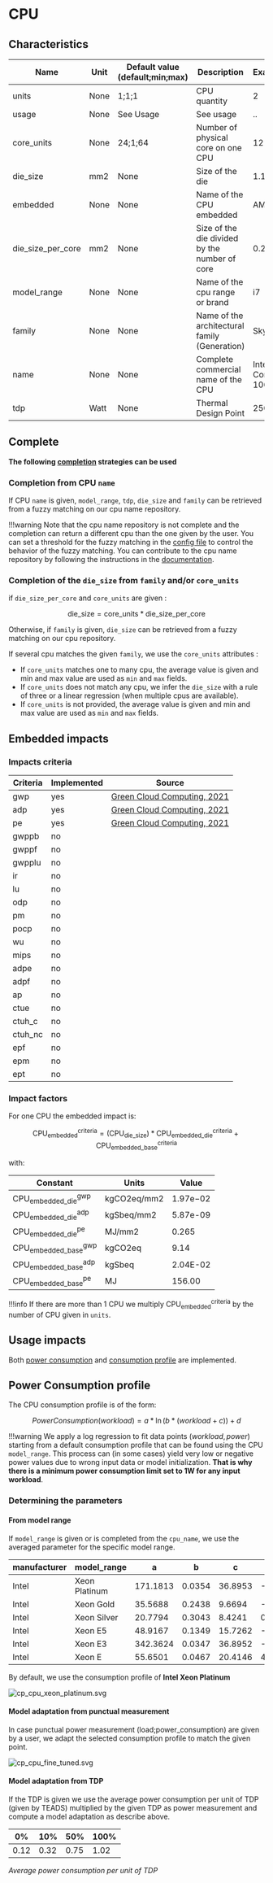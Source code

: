 # CPU

## Characteristics

| Name              | Unit | Default value (default;min;max) | Description                                   | Example            |
|-------------------|------|---------------------------------|-----------------------------------------------|--------------------|
| units             | None | 1;1;1                           | CPU quantity                                  | 2                  |
| usage             | None | See Usage                       | See usage                                     | ..                 |
| core_units        | None | 24;1;64                         | Number of physical core on one CPU            | 12                 |
| die_size          | mm2  | None                            | Size of the die                               | 1.1                |
| embedded          | None | None                            | Name of the CPU embedded                      | AMD                |
| die_size_per_core | mm2  | None                            | Size of the die divided by the number of core | 0.245              |
| model_range       | None | None                            | Name of the cpu range or brand                | i7                 |
| family            | None | None                            | Name of the architectural family (Generation) | Skylake            |
| name              | None | None                            | Complete commercial name of the CPU           | Intel Core i7-1065 |
| tdp               | Watt | None                            | Thermal Design Point                          | 250                |

## Complete

**The following [completion](../auto_complete.md) strategies can be used**

### Completion from CPU ```name```

If CPU ```name``` is given, ```model_range```, ```tdp```, ```die_size``` and ```family``` can be retrieved from a fuzzy matching on our cpu name repository. 

!!!warning
    Note that the cpu name repository is not complete and the completion can return a different cpu than the one given by the user. You can set a threshold for the fuzzy matching in the [config file](../../config.md) to control the behavior of the fuzzy matching. You can contribute to the cpu name repository by following the instructions in the [documentation](../../contributing/cpu.md).

### Completion of the ```die_size``` from ```family``` and/or ```core_units```

if ```die_size_per_core``` and ```core_units``` are given :

$$ \text{die_size} = {\text{core_units}}*{\text{die_size_per_core}}$$

Otherwise, if ```family``` is given, ```die_size``` can be retrieved from a fuzzy matching on our cpu repository. 

If several cpu matches the given ```family```, we use the ```core_units``` attributes : 

* If ```core_units``` matches one to many cpu, the average value is given and min and max value are used as ```min``` and ```max``` fields.
* If ```core_units``` does not match any cpu, we infer the ```die_size``` with a rule of three or a linear regression (when multiple cpus are available).
* If ```core_units``` is not provided, the average value is given and min and max value are used as ```min``` and ```max``` fields.

## Embedded impacts

### Impacts criteria

| Criteria | Implemented | Source                                                                                                                                                         | 
|----------|-------------|----------------------------------------------------------------------------------------------------------------------------------------------------------------|
| gwp      | yes         | [Green Cloud Computing, 2021](https://www.umweltbundesamt.de/sites/default/files/medien/5750/publikationen/2021-06-17_texte_94-2021_green-cloud-computing.pdf) |
| adp      | yes         | [Green Cloud Computing, 2021](https://www.umweltbundesamt.de/sites/default/files/medien/5750/publikationen/2021-06-17_texte_94-2021_green-cloud-computing.pdf) |
| pe       | yes         | [Green Cloud Computing, 2021](https://www.umweltbundesamt.de/sites/default/files/medien/5750/publikationen/2021-06-17_texte_94-2021_green-cloud-computing.pdf) |
| gwppb    | no          |                                                                                                                                                                |
| gwppf    | no          |                                                                                                                                                                |
| gwpplu   | no          |                                                                                                                                                                |
| ir       | no          |                                                                                                                                                                |
| lu       | no          |                                                                                                                                                                |
| odp      | no          |                                                                                                                                                                |
| pm       | no          |                                                                                                                                                                |
| pocp     | no          |                                                                                                                                                                |
| wu       | no          |                                                                                                                                                                |
| mips     | no          |                                                                                                                                                                |
| adpe     | no          |                                                                                                                                                                |
| adpf     | no          |                                                                                                                                                                |
| ap       | no          |                                                                                                                                                                |
| ctue     | no          |                                                                                                                                                                |
| ctuh_c   | no          |                                                                                                                                                                |
| ctuh_nc  | no          |                                                                                                                                                                |
| epf      | no          |                                                                                                                                                                |
| epm      | no          |                                                                                                                                                                |
| ept      | no          |                                                                                                                                                                |

### Impact factors

For one CPU the embedded impact is:

$$ 
\text{CPU}_\text{embedded}^\text{criteria} = (\text{CPU}_{\text{die_size}}) * \text{CPU}_\text{embedded_die}^\text{criteria} + \text{CPU}_\text{embedded_base}^\text{criteria}
$$

with:

| Constant                                         | Units       | Value    |
|--------------------------------------------------|-------------|----------|
| $\text{CPU}_\text{embedded_die}^{\text{gwp}}$    | kgCO2eq/mm2 | 1.97e−02 |
| $\text{CPU}_\text{embedded_die}^{\text{adp}}$    | kgSbeq/mm2  | 5.87e-09 |
| $\text{CPU}_\text{embedded_die}^{\text{pe}}$     | MJ/mm2      | 0.265    |
| $\text{CPU}_\text{embedded_base}^{\text{gwp}}$   | kgCO2eq     | 9.14     |
| $\text{CPU}_\text{embedded_base}^{\text{adp}}$   | kgSbeq      | 2.04E-02 |
| $\text{CPU}_\text{embedded_base}^{\text{pe}}$    | MJ          | 156.00   |

!!!info
    If there are more than 1 CPU we multiply $\text{CPU}_\text{embedded}^\text{criteria}$ by the number of CPU given in `units`.

## Usage impacts

Both [power consumption](../usage/power.md) and [consumption profile](../consumption_profile.md) are implemented.

## Power Consumption profile

The CPU consumption profile is of the form: 

$$
PowerConsumption(workload) = a * \ln(b * (workload + c)) + d
$$

!!!warning
    We apply a log regression to fit data points $(workload, power)$ starting from a default consumption profile that can be found using the CPU `model_range`. This process can (in some cases) yield very low or negative power values due to wrong input data or model initialization. **That is why there is a minimum power consumption limit set to 1W for any input workload**.

### Determining the parameters

#### From model range

If ```model_range``` is given or is completed from the ```cpu_name```, we use the averaged parameter for the specific model range.

| manufacturer | model_range   | a        | b      | c       | d        |
|--------------|---------------|----------|--------|---------|----------|
| Intel        | Xeon Platinum | 171.1813 | 0.0354 | 36.8953 | -10.1336 |
| Intel        | Xeon Gold     | 35.5688  | 0.2438 | 9.6694  | -0.6087  |
| Intel        | Xeon Silver   | 20.7794  | 0.3043 | 8.4241  | 0.8613   |
| Intel        | Xeon E5       | 48.9167  | 0.1349 | 15.7262 | -4.654   |
| Intel        | Xeon E3       | 342.3624 | 0.0347 | 36.8952 | -16.4022 |
| Intel        | Xeon E        | 55.6501  | 0.0467 | 20.4146 | 4.24362  |

By default, we use the consumption profile of **Intel Xeon Platinum**

![cp_cpu_xeon_platinum.svg](cp_cpu_xeon_platinum.svg)

#### Model adaptation from punctual measurement

In case punctual power measurement (load;power_consumption) are given by a user, we adapt the selected consumption
profile to match the given point.

![cp_cpu_fine_tuned.svg](cp_cpu_fine_tuned.svg)

#### Model adaptation from TDP

If the TDP is given we use the average power consumption per unit of TDP (given by TEADS) multiplied by the given TDP as power measurement and compute a model adaptation as describe above. 

| 0%   | 10%  | 50%   | 100%   |
|------|------|-------|--------|
| 0.12 | 0.32 | 0.75  | 1.02   |
*Average power consumption per unit of TDP*

